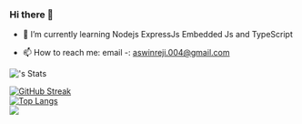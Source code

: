 ### Hi there 👋

- 🌱 I’m currently learning Nodejs ExpressJs Embedded Js and TypeScript 

- 📫 How to reach me: email -: aswinreji.004@gmail.com

![<Aswin Reji>'s Stats](https://github-readme-stats.vercel.app/api?username=dev-aswinreji&theme=vue-dark&show_icons=true&hide_border=true&count_private=true)

[![GitHub Streak](https://streak-stats.demolab.com?user=dev-aswinreji)](https://git.io/streak-stats) \
[![Top Langs](https://github-readme-stats.vercel.app/api/top-langs/?username=dev-aswinreji&layout=compact)](https://github.com/anuraghazra/github-readme-stats) \
![](https://api.visitorbadge.io/api/VisitorHit?user=dev-aswinreji&repo=BuzzBrewsAndChills&countColor=%237B1E7A)
<!-- - 🔭 I’m currently working on ... 
- 👯 I’m looking to collaborate on ...
- 🤔 I’m looking for help with ...
- 💬 Ask me about ...
- 😄 Pronouns: ...
- ⚡ Fun fact: ...-->

